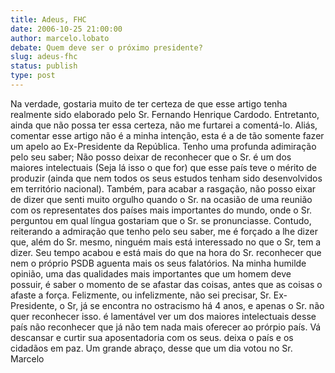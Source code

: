 ```yaml
---
title: Adeus, FHC
date: 2006-10-25 21:00:00
author: marcelo.lobato
debate: Quem deve ser o próximo presidente?
slug: adeus-fhc
status: publish 
type: post
---
```


Na verdade, gostaria muito de ter certeza de que esse artigo tenha realmente sido elaborado pelo Sr. Fernando Henrique Cardodo. Entretanto, ainda que não possa ter essa certeza, não me furtarei a comentá-lo. Aliás, comentar esse artigo não é a minha intenção, esta é a de tão somente fazer um apelo ao Ex-Presidente da República. Tenho uma profunda adimiração pelo seu saber; Não posso deixar de reconhecer que o Sr. é um dos maiores intelectuais (Seja lá isso o que for) que esse país teve o mérito de produzir (ainda que nem todos os seus estudos tenham sido desenvolvidos em território nacional). Também, para acabar a rasgação, não posso eixar de dizer que senti muito orgulho quando o Sr. na ocasião de uma reunião com os representates dos países mais importantes do mundo, onde o Sr. perguntou em qual língua gostariam que o Sr. se pronunciasse. Contudo, reiterando a admiração que tenho pelo seu saber, me é forçado a lhe dizer que, além do Sr. mesmo, ninguém mais está interessado no que o Sr, tem a dizer. Seu tempo acabou e está mais do que na hora do Sr. reconhecer que nem o próprio PSDB aguenta mais os seus falatórios. Na minha humilde opinião, uma das qualidades mais importantes que um homem deve possuir, é saber o momento de se afastar das coisas, antes que as coisas o afaste a força. Felizmente, ou infelizmente, não sei precisar, Sr. Ex-Presidente, o Sr, já se encontra no ostracismo há 4 anos, e apenas o Sr. não quer reconhecer isso. é lamentável ver um dos maiores intelectuais desse país não reconhecer que já não tem nada mais oferecer ao prórpio país. Vá descansar e curtir sua aposentadoria com os seus. deixa o país e os cidadãos em paz. Um grande abraço, desse que um dia votou no Sr.
Marcelo
